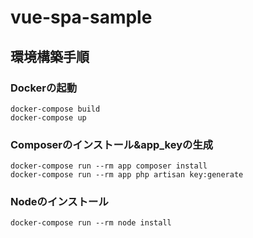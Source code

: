 # vue-spa-sample

## 環境構築手順

### Dockerの起動

```
docker-compose build
docker-compose up
```

### Composerのインストール&app_keyの生成

```
docker-compose run --rm app composer install
docker-compose run --rm app php artisan key:generate
```

### Nodeのインストール

```
docker-compose run --rm node install
```